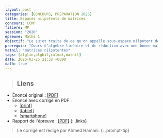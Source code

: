 ```yaml
---
layout: post
categories: [CONCOURS, PRÉPARATION 2025]
title: Espaces nilpotents de matrices 
concours: CCMP
filiere: MP
session: "2020"
epreuve: Maths 1
objectif: "Le sujet traite de ce qu'on appelle sous-espace nilpotent de l'espace $\\mathcal L(E)$. Il s'agit des sous-espaces vectoriel de $\\mathcal L(E)$ qui sont formés d'endomorphismes nilpotents. L'objectif étant de montrer le théorème de Gerstenhaber qui affirme que la dimension d'un tel espace $\\mathcal V$ ne peut dépasser $\\frac{n(n-1)}2$ et que cette dimension n'est atteint que s'il existe une même base de $E$ dans laquelle les matrices des éléments de $\\mathcal V$ couvrent tous l'ensemble $T_n^{++}(\\mathbb K)$."
prerequis: "Cours d'algèbre linéaire et de réduction avec une bonne maîtrise des propriétés des endomorphismes nilpotents."
matnil: "matrices nilpotentes"
tags: [alglin,algbil,calmat,matnil]
date: 2025-03-25 21:58 +0000
math: true
---
```







> ## Liens 
- Énoncé original : [[PDF]](/cpgem/assets/pdf/mines2020mp1e.pdf)
- Énoncé avec corrigé en PDF : 
    - [[print]](/cpgem/assets/pdf/mines2020mp1_print.pdf)
    - [[tablet]](/cpgem/assets/pdf/mines2020mp1_tablet.pdf)
    - [[smartphone]](/cpgem/assets/pdf/mines2020mp1_phone.pdf)
- Rapport de l'épreuve : [[PDF]](/cpgem/assets/pdf/mines2020mp1r.pdf)
{: .links}

> Le corrigé est rédigé par Ahmed Hamani.
{: .prompt-tip}